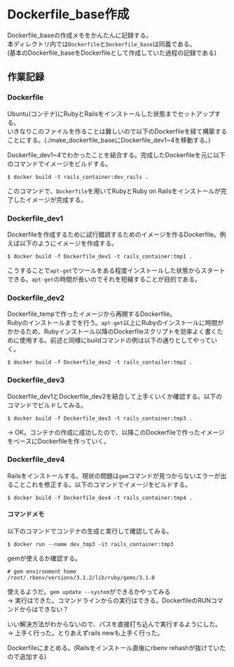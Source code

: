 # Dockerfile_base作成
Dockerfile_baseの作成メモをかんたんに記録する。  
本ディレクトリ内では`Dockerfile`と`Dockerfile_base`は同義である。  
(基本のDockerfile_baseをDockerfileとして作成していた過程の記録である)

## 作業記録
### Dockerfile
Ubuntu(コンテナ)にRubyとRailsをインストールした状態までセットアップする。  
いきなりこのファイルを作ることは難しいので以下のDockerfileを経て構築することにする。(./make_dockerfile_baseにDockerfile_dev1~4を移動する。)

Dockerfile_dev1~4でわかったことを結合する。完成したDockerfileを元に以下のコマンドでイメージをビルドする。
```
$ docker build -t rails_container:dev_rails .
```
このコマンドで、`Dockerfile`を用いてRubyとRuby on Railsをインストールが完了したイメージが完成する。

### Dockerfile_dev1
Dockerfileを作成するために試行錯誤するためのイメージを作るDockerfile。例えば以下のようにイメージを作成する。
```
$ docker build -f Dockerfile_dev1 -t rails_container:tmp1 .
```
こうすることで`apt-get`でツールをある程度インストールした状態からスタートできる。`apt-get`の時間が長いのでそれを短縮することが目的である。

### Dockerfile_dev2
Dockerfile_tempで作ったイメージから再開するDockerfile。  
Rubyのインストールまでを行う。`apt-get`以上にRubyのインストールに時間がかかるため、Rubyインストール以降のDockerfileスクリプトを効率よく書くために使用する。前述と同様にbuildコマンドの例は以下の通りとしてやっていく。
```
$ docker build -f Dockerfile_dev2 -t rails_contailer:tmp2 .
```

### Dockerfile_dev3
Dockerfile_dev1とDockerfile_dev2を結合して上手くいくか確認する。以下のコマンドでビルドしてみる。
```
$ docker build -f Dockerfile_dev3 -t rails_container:tmp3 .
```
→ OK。コンテナの作成に成功したので、以降このDockerfileで作ったイメージをベースにDockerfileを作っていく。

### Dockerfile_dev4
Railsをインストールする。現状の問題は`gem`コマンドが見つからないエラーが出ることこれを修正する。以下のコマンドでイメージをビルドする。
```
$ docker build -f Dockerfile_dev4 -t rails_container:tmp4 .
```

#### コマンドメモ
以下のコマンドでコンテナの生成と実行して確認してみる。
```
$ docker run --name dev_tmp3 -it rails_container:tmp3
```
gemが使えるか確認する。
```
# gem environment home
/root/.rbenv/versions/3.1.2/lib/ruby/gems/3.1.0
```
使えるようだ。`gem update --system`ができるかやってみる  
→ 実行はできた。コマンドラインからの実行はできる。DockerfileのRUNコマンドからはできない？  

いい解決方法がわからないので、パスを直接打ち込んで実行するようにした。  
→ 上手く行った。とりあえずrails newも上手く行った。

Dockerfileにまとめる。(Railsをインストール直後にrbenv rehashが抜けていたので追加する)